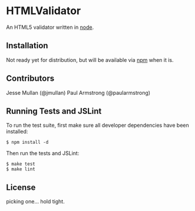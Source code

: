 # HTMLValidator

An HTML5 validator written in [node](http://www.nodejs.org).

## Installation

Not ready yet for distribution, but will be available via [npm](http://www.npmjs.org) when it is.

## Contributors

Jesse Mullan (@jmullan)
Paul Armstrong (@paularmstrong)

## Running Tests and JSLint

To run the test suite, first make sure all developer dependencies have been installed:

```
$ npm install -d
```

Then run the tests and JSLint:

```
$ make test
$ make lint
```

## License

picking one... hold tight.
